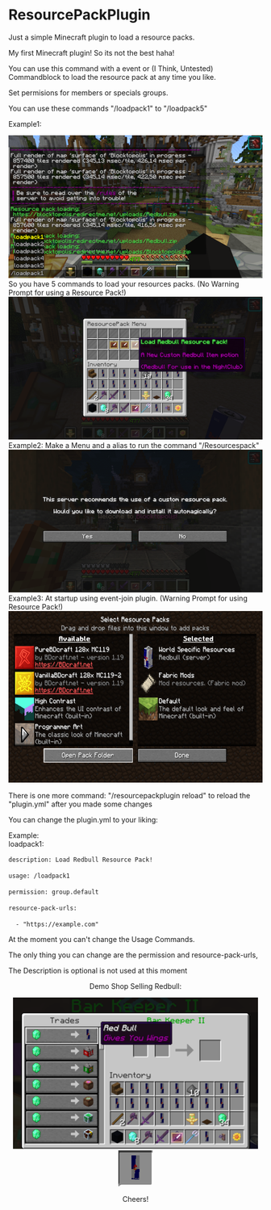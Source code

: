 # ResourcePackPlugin
Just a simple Minecraft plugin to load a resource packs.

My first Minecraft plugin!  So its not the best haha!

You can use this command with a event or (I Think, Untested) Commandblock to load the resource pack at any time you like.

Set permisions for members or specials groups.

You can use these commands "/loadpack1" to "/loadpack5"

Example1:
<div align="center"><img src="https://github.com/Dcnigma/ResourcePackPlugin/blob/main/Screenshot/command.png?raw=true" alt="command"/></div>
So you have 5 commands to load your resources packs. (No Warning Prompt for using a Resource Pack!)


<div align="center"><img src="https://github.com/Dcnigma/ResourcePackPlugin/blob/main/Screenshot/menu.png?raw=true" alt="command"/><div align="center"></div>
 <div align="left"> 
Example2: Make a Menu and a alias to run the command "/Resourcespack"</div>
  
<div align="center"><img src="https://github.com/Dcnigma/ResourcePackPlugin/blob/main/Screenshot/atstartup.png?raw=true" alt="startup"/></div>
 <div align="left"> 
Example3: At startup using event-join plugin. (Warning Prompt for using Resource Pack!)</div>
  

<div align="center">
  <img src="https://github.com/Dcnigma/ResourcePackPlugin/blob/main/Screenshot/server_resource.png?raw=true" alt="ResourcePackPlugin"  width="600" height="340" />
</div>
<div align="left"> 

There is one more command:
"/resourcepackplugin reload" to reload the "plugin.yml" after you made some changes


You can change the plugin.yml to your liking:

Example:  
  loadpack1:

    description: Load Redbull Resource Pack!

    usage: /loadpack1

    permission: group.default

    resource-pack-urls:

      - "https://example.com"


At the moment you can't change the Usage Commands. 

The only thing you can change are the permission and resource-pack-urls, 

The Description is optional is not used at this moment
</div>

Demo Shop Selling Redbull:
<div align="center">
  <img src="https://github.com/Dcnigma/ResourcePackPlugin/blob/main/Screenshot/shopkeerpers.png?raw=true" alt="Shopkeerpers" height="300" />
 </div>


<div align="center">
  <img src="https://github.com/Dcnigma/ResourcePackPlugin/blob/main/Screenshot/redbull.png?raw=true" alt="RedBullcan"/>
 
Cheers!</div>
